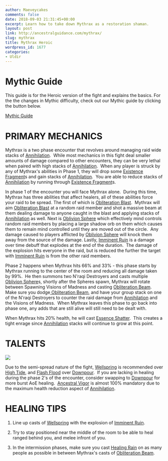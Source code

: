 ```yaml
---
author: Maeveycakes
comments: false
date: 2018-09-03 21:31:45+00:00
excerpt: Learn how to take down Mythrax as a restoration shaman.
layout: post
link: http://ancestralguidance.com/mythrax/
slug: mythrax
title: Mythrax Heroic
wordpress_id: 1677
categories:
- Uldir
---
```


# Mythic Guide


This guide is for the Heroic version of the fight and explains the basics.
For the the changes in Mythic difficulty, check out our Mythic guide by clicking the button below.

[
Mythic Guide
](https://ancestralguidance.com/mythic-mythrax/)


# PRIMARY MECHANICS


Mythrax is a two phase encounter that revolves around managing raid wide stacks of [Annihilation](https://www.wowhead.com/spell=272336/annihilation).  While most mechanics in this fight deal smaller amounts of damage compared to other encounters, they can be very lethal when paired with high stacks of [Annihilation](https://www.wowhead.com/spell=272336/annihilation).  When any player is struck by any of Mythrax's abilities in Phase 1, they will drop some [Existence Fragment](https://www.wowhead.com/spell=272480/existence-fragment)s and gain stacks of [Annihilation](https://www.wowhead.com/spell=272336/annihilation).  You are able to reduce stacks of [Annihilation](https://www.wowhead.com/spell=272336/annihilation) by running through [Existence Fragment](https://www.wowhead.com/spell=272480/existence-fragment)s.

In phase 1 of the encounter you will face Mythrax alone.  During this time, Mythrax has three abilities that affect healers, all of these abilities force your raid to be spread.
The first of which is [Obliteration Blast](https://www.wowhead.com/spell=273554/obliteration-blast).  Mythrax will aim [Obliteration Blast](https://www.wowhead.com/spell=273554/obliteration-blast) at a random raid member and shot a massive beam at them dealing damage to anyone caught in the blast and applying stacks of [Annihilation](https://www.wowhead.com/spell=272336/annihilation) as well.
Next is [Oblivion Sphere](https://www.wowhead.com/spell=272407/oblivion-sphere) which effectively mind controls random raid members by placing a large shadow orb on them which causes them to remain mind controlled until they are moved out of the circle.  Any damage caused to players afflicted by [Oblivion Sphere](https://www.wowhead.com/spell=272407/oblivion-sphere) will knock them away from the source of the damage.
Lastly, [Imminent Ruin](https://www.wowhead.com/spell=272536/imminent-ruin) is a damage over time debuff that explodes at the end of the duration.  The damage of the explosion hits everyone in the raid, but is reduced the further the target with [Imminent Ruin](https://www.wowhead.com/spell=272536/imminent-ruin) is from the other raid members.

Phase 2 happens when Mythrax hits 66% and 33% - this phase starts by Mythrax running to the center of the room and reducing all damage taken by 99%.  He then summons two N'raqi Destroyers and casts multiple [Oblivion Sphere](https://www.wowhead.com/spell=272407/oblivion-sphere)s, shortly after the Spheres spawn, Mythrax will rotate between Spawning Visions of Madness and casting [Obliteration Beam](https://www.wowhead.com/spell=274113/obliteration-beam).  Make sure you dodge[ Obliteration Beam](https://www.wowhead.com/spell=274113/obliteration-beam), and have your group stack on one of the N'raqi Destroyers to counter the raid damage from [Annihilation](https://www.wowhead.com/spell=272336/annihilation) and the Visions of Madness.  When Mythrax leaves this phase to go back into phase one, any adds that are still alive will still need to be dealt with.

When Mythrax hits 20% health, he will cast [Essence Shatter](https://www.wowhead.com/spell=279013/essence-shatter).  This creates a tight enrage since [Annihilation](https://www.wowhead.com/spell=272336/annihilation) stacks will continue to grow at this point.


# TALENTS


![](http://ancestralguidance.com/wp-content/uploads/2018/09/mythraxHtalent.png)

Due to the semi-spread nature of the fight, [Wellspring](https://www.wowhead.com/spell=197995/wellspring) is recommended over [High Tide](https://www.wowhead.com/spell=157154/high-tide), and [Flash Flood](https://www.wowhead.com/spell=280614/flash-flood) over [Downpour](https://www.wowhead.com/spell=207778/downpour).  If you are lacking in healing during the phase 2's of the encounter, consider swapping to [Downpour](https://www.wowhead.com/spell=207778/downpour) for more burst AoE healing.  [Ancestral Vigor](https://www.wowhead.com/spell=207401/ancestral-vigor) is almost 100% mandatory due to the maximum health reduction aspect of [Annihilation](https://www.wowhead.com/spell=272336/annihilation).


# HEALING TIPS





 	
  1. Line up casts of [Wellspring](https://www.wowhead.com/spell=197995/wellspring) with the explosion of [Imminent Ruin](https://www.wowhead.com/spell=272536/imminent-ruin).

 	
  2. Try to stay positioned near the middle of the room to be able to heal ranged behind you, and melee infront of you.

 	
  3. In the intermission phases, make sure you cast [Healing Rain](https://www.wowhead.com/spell=73920/healing-rain) on as many people as possible in between Mythrax's casts of [Obliteration Beam](https://www.wowhead.com/spell=274113/obliteration-beam).


